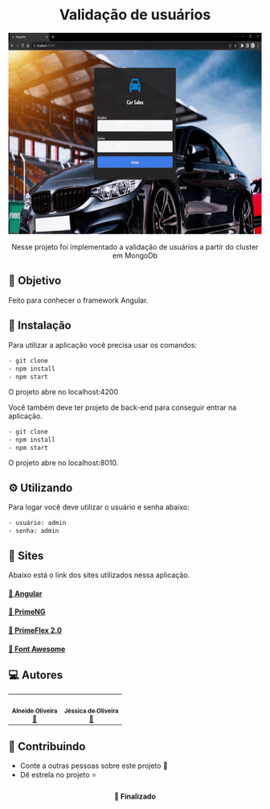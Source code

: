 <h1  align="center">Validação de usuários</h1>
<div align="center">

</div>
<div align="center">
<img height="400px" src="https://github.com/Alneide/angular-site/blob/main/src/gifAplicacao.gif" alt="Gif da aplicação funcionando" />
</div>

<p align="center">Nesse projeto foi implementado a validação de usuários a partir do cluster em MongoDb</p>

<h2>🚀 Objetivo</h2>

<p>Feito para conhecer o framework Angular.</p>

<h2>🔧 Instalação</h2>

<p>Para utilizar a aplicação você precisa usar os comandos: </p>

```
- git clone
- npm install
- npm start
```

<p>O projeto abre no localhost:4200</p>

<p>Você também deve ter projeto de back-end para conseguir entrar na aplicação. </p>

```
- git clone
- npm install
- npm start
```

<p>O projeto abre no localhost:8010. </p>



<h2>⚙️ Utilizando</h2>

<p>Para logar você deve utilizar o usuário e senha abaixo:</p>

```
- usuário: admin
- senha: admin
```

<h2>🌟 Sites</h2>

<p>Abaixo está o link dos sites utilizados nessa aplicação.</p>

<h4>
    <a href="https://angular.io/start">🔗 Angular</a>
</h4>
<h4>
    <a href="https://www.primefaces.org/primeng/setup">🔗 PrimeNG</a>
</h4>
<h4>
    <a href="https://www.npmjs.com/package/primeflex/v/2.0.0">🔗 PrimeFlex 2.0</a>
</h4>
<h4>
    <a href="https://fontawesome.com/">🔗 Font Awesome</a>
</h4>

<h2>💻 Autores </h2>

<table>
  <tr>
    <td align="center"><a href="https://github.com/Alneide"><img style="border-radius: 50%;" src="https://avatars.githubusercontent.com/u/109877622?v=4" width="100px;" alt=""/><br /><sub><b>Alneide Oliveira </b></sub></a><br /><a href="https://github.com/Alneide" title="Github Alneide">👩</a></td>
   <td align="center"><a href="https://github.com/OliveiraJess"><img style="border-radius: 50%;" src="https://avatars.githubusercontent.com/u/87579128?v=4" width="100px;" alt=""/><br /><sub><b>Jéssica de Oliveira </b></sub></a><br /><a href="https://github.com/OliveiraJess" title="Github Jéssica">👩</a></td>
   </tr>
</table>

<h2>🤝 Contribuindo </h2>

* Conte a outras pessoas sobre este projeto 📢
* Dê estrela no projeto ⭐️

<h4 align="center">📌 Finalizado</h4>


